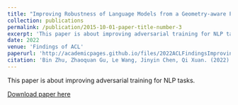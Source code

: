```yaml
---
title: "Improving Robustness of Language Models from a Geometry-aware Perspective"
collection: publications
permalink: /publication/2015-10-01-paper-title-number-3
excerpt: 'This paper is about improving adversarial training for NLP tasks.'
date: 2022
venue: 'Findings of ACL'
paperurl: 'http://academicpages.github.io/files/2022ACLFindingsImprovingRobustnessofLanguageModelsfromaGeometry-awarePerspective.pdf'
citation: 'Bin Zhu, Zhaoquan Gu, Le Wang, Jinyin Chen, Qi Xuan. (2022). &quot;Improving Robustness of Language Models from a Geometry-aware Perspective.&quot; <i>Findings of ACL 2022</i>.'
---
```

This paper is about improving adversarial training for NLP tasks.

[Download paper here](http://academicpages.github.io/files/2022ACLFindingsImprovingRobustnessofLanguageModelsfromaGeometry-awarePerspective.pdf)
